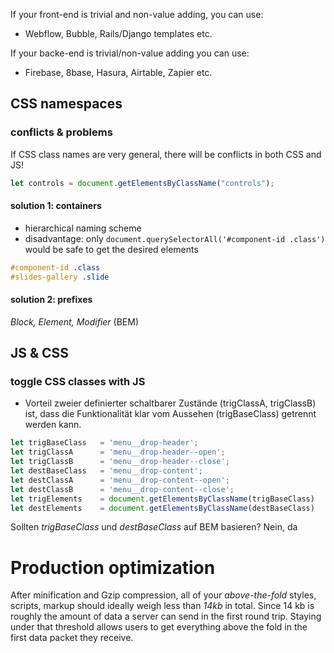 
If your front-end is trivial and non-value adding, you can use:
* Webflow, Bubble, Rails/Django templates etc.

If your backe-end is trivial/non-value adding you can use:
* Firebase, 8base, Hasura, Airtable, Zapier etc.


CSS namespaces
------------------------------------------------------------------------

### conflicts & problems

If CSS class names are very general, there will be conflicts in both CSS and JS!

```js
let controls = document.getElementsByClassName("controls");
```

#### solution 1: containers

* hierarchical naming scheme
* disadvantage: only `document.querySelectorAll('#component-id .class')` would be safe to get the desired elements

```css
#component-id .class
#slides-gallery .slide
```

#### solution 2: prefixes

*Block, Element, Modifier* (BEM)

JS & CSS
-----------------------------------------------------------------


### toggle CSS classes with JS

* Vorteil zweier definierter schaltbarer Zustände (trigClassA, trigClassB) ist, dass die Funktionalität klar vom Aussehen (trigBaseClass) getrennt werden kann.

```js
let trigBaseClass 	= 'menu__drop-header';
let trigClassA 		= 'menu__drop-header--open';
let trigClassB 		= 'menu__drop-header--close';
let destBaseClass 	= 'menu__drop-content';
let destClassA 		= 'menu__drop-content--open';
let destClassB 		= 'menu__drop-content--close';
let trigElements 	= document.getElementsByClassName(trigBaseClass)
let destElements 	= document.getElementsByClassName(destBaseClass)
```

Sollten *trigBaseClass* und *destBaseClass* auf BEM basieren?
Nein, da 


Production optimization
=================================


After minification and Gzip compression, all of your *above-the-fold* styles, scripts, markup should ideally weigh less than *14kb* in total. Since 14 kb is roughly the amount of data a server can send in the first round trip. Staying under that threshold allows users to get everything above the fold in the first data packet they receive.